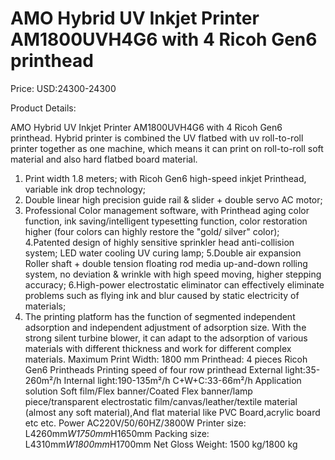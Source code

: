 # AMO Hybrid UV Inkjet Printer AM1800UVH4G6 with 4 Ricoh Gen6 printhead

Price: USD:24300-24300

Product Details:

AMO Hybrid UV Inkjet Printer AM1800UVH4G6 with 4 Ricoh Gen6 printhead.
Hybrid printer is combined the UV flatbed with uv roll-to-roll printer together as one machine, which means it can print on roll-to-roll soft material and also hard flatbed board material.
1. Print width 1.8 meters; with Ricoh Gen6 high-speed inkjet Printhead, variable ink drop technology;
2. Double linear high precision guide rail & slider + double servo AC motor;
3. Professional Color management software, with Printhead aging color function, ink saving/intelligent typesetting function, color restoration higher (four colors can highly restore the "gold/ silver" color);
4.Patented design of highly sensitive sprinkler head anti-collision system; LED water cooling UV curing lamp;
5.Double air expansion Roller shaft + double tension floating rod media up-and-down rolling system, no deviation & wrinkle with high speed moving, higher stepping accuracy;
6.High-power electrostatic eliminator can effectively eliminate problems such as flying ink and blur caused by static electricity of materials;
7. The printing platform has the function of segmented independent adsorption and independent adjustment of adsorption size. With the strong silent turbine blower, it can adapt to the adsorption of various materials with different thickness and work for different complex materials.
Maximum Print Width:	1800 mm
Printhead:	4 pieces Ricoh Gen6 Printheads
Printing speed of four row printhead
External light:35-260m²/h
Internal light:190-135m²/h
C+W+C:33-66m²/h
Application solution	 Soft film/Flex banner/Coated Flex banner/lamp piece/transparent electrostatic
film/canvas/leather/textile material (almost any soft material),And flat material like PVC Board,acrylic board etc etc.
Power	AC220V/50/60HZ/3800W
Printer size:	L4260mm*W1750mm*H1650mm
Packing size: L4310mm*W1800mm*H1700mm
Net Gloss Weight:
1500 kg/1800 kg